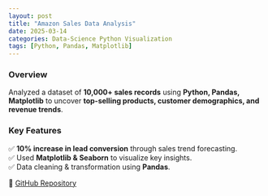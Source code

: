 ```yaml
---
layout: post
title: "Amazon Sales Data Analysis"
date: 2025-03-14
categories: Data-Science Python Visualization
tags: [Python, Pandas, Matplotlib]
---
```


### Overview  
Analyzed a dataset of **10,000+ sales records** using **Python, Pandas, Matplotlib** to uncover **top-selling products, customer demographics, and revenue trends**.  

### Key Features  
✅ **10% increase in lead conversion** through sales trend forecasting.  
✅ Used **Matplotlib & Seaborn** to visualize key insights.  
✅ Data cleaning & transformation using **Pandas**.  

🔗 [GitHub Repository](https://github.com/anshukale/Amazon-Sales-Analysis)  
